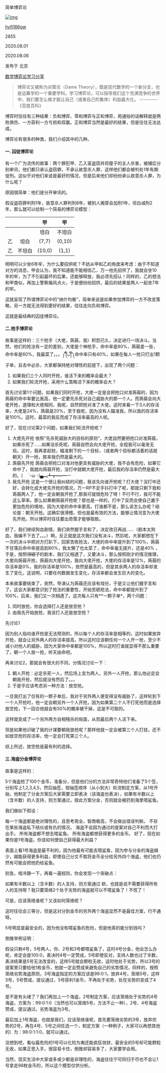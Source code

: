 简单博弈论

[![img](https://ckqqqq-qiker-image-service.oss-cn-beijing.aliyuncs.com/typora-image/avatar_1595949226.png)](https://leetcode.cn/u/hyfj166gw/)

[hyfj166gw](https://leetcode.cn/u/hyfj166gw/)



2855



2020.08.01



2020.08.06

发布于 北京

[数学](https://leetcode.cn/discuss/topic/math/)[博弈论](https://leetcode.cn/discuss/topic/bo-yi-lun/)[学习分享](https://leetcode.cn/discuss/topic/study-sharing/)

> 博弈论又被称为对策论（Game Theory），既是现代数学的一个新分支，也是运筹学的一个重要学科。学习博弈论，可以指导我们这个充满竞争的世界中，我们要怎么做才能让自己（或者自己的集体）利益最大化。
> ---------《百度百科》

博弈时往往有三种结果：负和博弈、零和博弈与正和博弈，用通俗的话解释就是两败俱伤、一方获利一方亏损和双赢。正和博弈当然是最好的结果，但是往往无法达成。

博弈论有很多的种类，我们介绍其中的几种。

#### 一. 囚徒博弈论

有一个广为流传的故事：两个罪犯甲、乙入室盗窃并将屋子的主人杀害，被捕后分别审讯，他们都只承认盗窃罪，不承认故意杀人罪，这样他们都会被判处1年有期徒刑。这似乎对他们来说是最好的情况，但是后来他们却纷纷承认故意杀人罪，为什么呢？

原因很简单：他们是分开审讯的。

假设盗窃罪判刑1年，故意杀人罪判刑8年，被别人揭穿会加刑1年，坦白减刑2年，那么就可以绘制一个简易的博弈论模型：

|      |        |   甲   |   甲   |
| :--: | :----: | :----: | :----: |
|      |        |  坦白  | 不坦白 |
|  乙  |  坦白  | (7,7)  | (0,10) |
|  乙  | 不坦白 | (10,0) | (1,1)  |

明明可以少坐6年牢，为什么要招供呢？不妨从甲和乙的角度来考虑：由于不知道对方的消息，甲会认为，我不知道能不能相信乙，万一他先招供了，我就会坐10年的牢，为了不引起最坏的后果，还能够释放，我必须先招认！同样的，乙的想法和甲类似，再加上警察煽风点火，于是便纷纷招供，最后的结果是两人一起坐7年的牢。

这就呈现了所谓博弈论中的“纳什均衡”，简单来说是如果参加博弈的一方不改变策略，另一方就无法得到更好的结果，往往走向负和博弈。

这就是最经典的囚徒博弈论。

#### 二.抢手博弈论

故事是这样的：三个抢手（大佬，蒟蒻，我）积怨已久，决定进行一场决斗。当然，他们的抢法有一定的差别，大佬是个神抢手，命中率是80%，蒟蒻差一些，命中率是60%，我最菜了。。。༼༎ຶᴗ༎ຶ༽命中率只有40%，如果在每人一抢只打出1颗子单，且击中必杀，大家都保持绝对理性的前提下，出现了两个问题：

1. 如果我们三个人同时开抢，谁活下来的概率会最大？
2. 如果我们轮流开抢，采用什么策略活下来的概率会大？

首先讨论第1个问题，如果我们同时开抢，大佬一定是会把抢口对准蒟蒻的，因为蒟蒻的命中率要比我高，他一定要先杀死对自己威胁大的那一个人。而蒟蒻会向大佬开抢，道理和大佬相同，我呢，自然把抢对准了大佬。这时来看一下3人的存活率，大佬是24%，蒟蒻是20%，至于我呢，因为没有人瞄准我，所以我的存活率是100%。这时，最菜的我反而成了存活率最高的人呢。

好了，现在讨论第2个问题，如果我们轮流开抢呢？

1. 大佬先开抢
	依照“先杀死威胁大的目标的原则”，大佬自然要把抢口对准蒟蒻，如果杀死了……如果没杀死呢，蒟蒻自然会向大佬开抢，全程我可以毫发无埙。这时，我再拿起抢，瞄准剩下的一个目标，（或者两个目标都活着的话就朝天）开一抢，胜率我仍然是最大的。
2. 蒟蒻先开抢
	蒟蒻会把抢口对准对他更具有威胁的大佬，我不会有危险，如果它命中了，我就向蒟蒻开抢，没打中就朝大佬开抢，最后我的存活率仍然是最大的。(　 ´-ω ･)▄︻┻┳══━一
3. 我先开抢
	这是一个很让我纠结的问题，我该先向谁开抢呢？打大佬？没打中还好，会转化成大佬先开抢的情况，万一RP不足手抖打中了呢，那就只剩下我和蒟蒻两人了，他一定会朝我开抢了,那我可就很危险了呀！不行不行，我可不能这么草率。那么如果朝蒟蒻开抢呢？那也是一样的，打中了反而会使自己置于更加危险的境地，因为大佬的命中率更高。打谁都不是，那么该怎么办呢？结论是：朝天开抢。这确实很滑稽，但也是最有效的方法，能够让情况变为大佬先开抢。所以博弈时往往要出奇策才能够取胜。

好了，我们继续狗血剧情，我们突然握手言和了，决定改日再战……（剧本太狗血，我编不下去了。。。）啊，反正就是这次我们没有决斗，然后呢，大家都想在下一次的决斗中把对方打趴下，回家苦练抢法，大佬的命中率提升到了100%，蒟蒻不甘落后命中率提高到80%，我太懒了也太菜了，命中率毫无提升，还是40% ，于是，按照~~领错了~~的剧本，我们又相遇了，又要决斗，那么按照刚才的情况推理，大佬向蒟蒻开抢，蒟蒻向大佬开抢，我向大佬开抢，大佬的存活率是12%，蒟蒻的存活率是0%，我的存活率是100%，依然是最高的，但是其余两人的存活率却发生了变化，这说明，只要任何数据发生变化，存活率都会发生巨大的变化。

本来故事要结束了，突然，导演认为蒟蒻还应该有戏份，于是又让他们握手言和了。这会大家都意识到了抢法的重要性，开始苦砺抢法，命中率都提升到了100%，后来，我们又一次相遇了。这次每人只有**一颗子单*，两个问题：

1. 同时放抢，你会选择打人还是放空抢？
2. 由我先开始放抢，我该打人还是放空抢？

先讨论1

因为别人指向谁开抢是无法预测的，所以每个人的存活率是相等的，这时如果放弃开抢，就会让另外两人的存活率提高，所以这时应该朝任何一个人开一抢，至少不减小对他人的威胁，因为大家命中率都是100%，所以这时打谁就显得不那么重要了，朝一个人放一抢，听天由命吧。

再来讨论2，那就会有很大的不同，分情况讨论一下：

1. 朝人开抢：必定杀死一人，然后场上变为两人，另外一人开抢，那么他必定会朝我开抢，然后就没有然后了。。。
2. 于是乎应该考虑另一种方法：放空抢。

一旦我打出了仅有的一颗子单后，我对于另外两人便变得没有威胁了，这样轮到下一个人开抢时，他一定会朝另外一个人开抢，因为如果第二个人不打死他而是选择放空抢，下一回合他就会有50%的概率被干掉，这是不可取的。

这样就变成了一个另外两方自相残杀的局面，从而最后两个人活下来。

但是如果他识破了我的计谋要朝我放抢呢？那样他就一定会被第三个人打挂，还不如放空抢的存活率，他一定会打死第三个人。

综上所述，放空抢是最有利的选择。

#### 三.海盗分金博弈论

故事是这样的：

5个海盗抢了100个金币，准备分，但是他们分的方法非常奇特他们准备了5个签，分别写上1,2,3,4,5，然后抽签，按抽签顺序（从小到大）轮流制定方案，从1号开始，他制定了分金方案后大家需要立即表决（该海盗也表决），如果有半数以上（含半数）的人支持，则方案通过，按此方案分金，否则就会被扔到海里喂鲨鱼。

我们做如下假设：

每一个海盗都是绝对理性的，且思考周全，智商极高，不会做出错误判断。
不存在某些海盗私下结伙或有仇的情况。
海盗不会因为通过的提案对自己不利而大打出手。
所有海盗都不想去喂鲨鱼。
所有海盗都想获得更多的金币。
好了，现在如果你是1号海盗，你该如何使自己获得最大利益？

表面上看1号海盗是最不利的，因为他最有可能去喂鲨鱼，因为参与分金的海盗越少，越能获得更多利益，即使自己分文不取将金币全分给另外四个海盗，他们也仍然有可能会把他扔给鲨鱼。

别急，咱冷静一下，再看一遍规则，你会发现一个突破点：

如果有半数以上（含半数）的人支持，则方案通过
欸，也就是说不需要获得所有人的支持呀？我只要笼络2个处于劣势的海盗就可以不喂鲨鱼了！不慌了！

可是，应该笼络谁呢？又该如何笼络呢？

这时往往会三等分，但是这对分到金币的另外两个海盗显然不是最佳方案，行不通呀。

5号明显是最安全的，因为他没有喂鲨鱼的危险，但是他真的能分到钱吗？

倒推举例证明：

假设只剩4号，5号两人，你、2号和3号都喂鲨鱼了，这时4号分金，他会怎么办呢，肯定会是100:0，表决时4号一定赞成，5号即使反对，支持人数也过了半数，表决结果是5号无法改变的，这样5号就会颗粒无收，这时他处于劣势，所以3号的提案里只要给他1枚金币，他就一定会赞成来避免自己的劣势情况，同样的，按照笼络劣势海盗原则，3号海盗指定的方案应该是99:0:1，放弃4号，笼络5号，这样3号，5号赞成，提议通过，5号获利1金币，不再处于劣势，处在劣势的变成了4号。

是不是有头绪了？我们再加上一个海盗，2号制定方案，应该笼络处于劣势的4号海盗，方案为：99:0:1:0（当然也可以笼络5号，方法不止一种），2号、4号海盗赞成，提议通过。劣势海盗为3号。

最后加上1号海盗，也就是我们，应该笼络谁呢，首先要笼络劣势的3号，放弃优势的2号，再在4号、5号之间任选一个，制定方案（一种例子，大家可以再想其他的）为：98:0:1:1:0，就可以通过。

没想到吧，看似最危险的1号可以化险为夷还能疯狂敛财，最安全的5号却可能颗粒无收，如果正思入手，很容易卡住，倒推却容易多了，大家要学会用。

当然，现实生活中大家或多或少都是非理性的，海盗往往宁可同归于尽也不会让1号拿走98枚金币的，所以这个模型仅供分析。